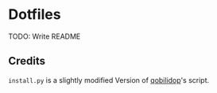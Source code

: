 # Dotfiles

TODO: Write README

## Credits

`install.py` is a slightly modified Version of [qobilidop](https://github.com/qobilidop/dotfiles/blob/master/install.py)'s script. 

